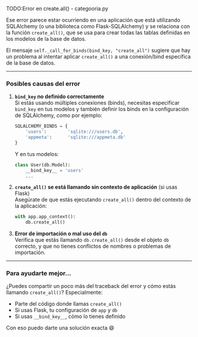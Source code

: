 TODO:Error en create.all() - categooria.py

Ese error parece estar ocurriendo en una aplicación que está utilizando SQLAlchemy (o una biblioteca como Flask-SQLAlchemy) y se relaciona con la función `create_all()`, que se usa para crear todas las tablas definidas en los modelos de la base de datos.

El mensaje `self._call_for_binds(bind_key, "create_all")` sugiere que hay un problema al intentar aplicar `create_all()` a una conexión/bind específica de la base de datos.

---

### Posibles causas del error

1. **`bind_key` no definido correctamente**  
   Si estás usando múltiples conexiones (binds), necesitas especificar `bind_key` en tus modelos y también definir los binds en la configuración de SQLAlchemy, como por ejemplo:

   ```python
   SQLALCHEMY_BINDS = {
       'users':        'sqlite:///users.db',
       'appmeta':      'sqlite:///appmeta.db'
   }
   ```

   Y en tus modelos:

   ```python
   class User(db.Model):
       __bind_key__ = 'users'
       ...
   ```

2. **`create_all()` se está llamando sin contexto de aplicación** (si usas Flask)  
   Asegúrate de que estás ejecutando `create_all()` dentro del contexto de la aplicación:

   ```python
   with app.app_context():
       db.create_all()
   ```

3. **Error de importación o mal uso del `db`**  
   Verifica que estás llamando `db.create_all()` desde el objeto `db` correcto, y que no tienes conflictos de nombres o problemas de importación.

---

### Para ayudarte mejor...

¿Puedes compartir un poco más del traceback del error y cómo estás llamando `create_all()`? Especialmente:

- Parte del código donde llamas `create_all()`
- Si usas Flask, tu configuración de `app` y `db`
- Si usas `__bind_key__`, cómo lo tienes definido

Con eso puedo darte una solución exacta 😄